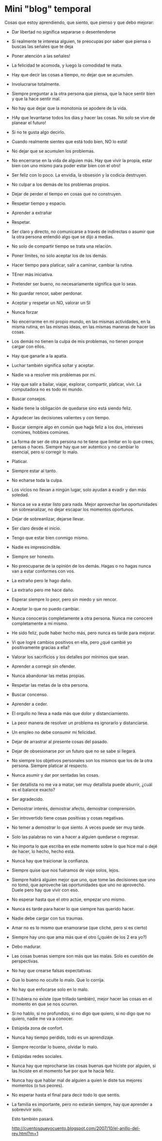 # Mini "blog" temporal

Cosas que estoy aprendiendo, que siento, que pienso y que debo mejorar:
  - Dar libertad no significa separarse o desentenderse
  - Si realmente te interesa alguien, te preocupas por saber que piensa o buscas las señales que te deja
  - Poner atención a las señales!
  - La felicidad te acomoda, y luego la comodidad te mata.
  - Hay que decir las cosas a tiempo, no dejar que se acumulen.
  - Involucrarse totalmente.
  - Siempre preguntar a la otra persona que piensa, que la hace sentir bien y que la hace sentir mal.
  - No hay que dejar que la monotonía se apodere de la vida.
  - HAy que levantarse todos los días y hacer las cosas. No solo se vive de planear el futuro!
  - Si no te gusta algo decirlo.
  - Cuando realmente sientes que está todo bien, NO lo está!
  - No dejar que se acumulen los problemas.
  - No encerrarse en la vida de alguien más. Hay que vivir la propia, estar bien con uno mismo para poder estar bien con el otro!
  - Ser feliz con lo poco. La envidia, la obsesión y la codicia destruyen.
  - No culpar a los demás de los problemas propios.
  - Dejar de perder el tiempo en cosas que no construyen.
  - Respetar tiempo y espacio.
  - Aprender a extrañar
  - Respetar.
  - Ser claro y directo, no comunicarse a través de indirectas o asumir que la otra persona entendió algo que se dijo a medias.
  - No solo de compartir tiempo se trata una relación.
  - Poner límites, no solo aceptar los de los demás.
  - Hacer tiempo para platicar, salir a caminar, cambiar la rutina.
  - TEner más iniciativa.
  - Pretender ser bueno, no necesariamente significa que lo seas.
  - No guardar rencor, saber perdonar.
  - Aceptar y respetar un NO, valorar un SI
  - Nunca forzar
  - No encerrarme en mi propio mundo, en las mismas actividades, en la misma rutina, en las mismas ideas, en las mismas maneras de hacer las cosas. 
  - Los demás no tienen la culpa de mis problemas, no tienen porque cargar con ellos.
  - Hay que ganarle a la apatía.
  - Luchar también significa soltar y aceptar.
  - Nadie va a resolver mis problemas por mí.
  - Hay que salir a bailar, viajar, explorar, compartir, platicar, vivir. La computadora no es todo mi mundo.
  - Buscar consejos.
  - Nadie tiene la obligación de quedarse sino está siendo feliz.
  - Agradecer las decisiones valientes y con tiempo.
  - Buscar siempre algo en común que haga feliz a los dos, intereses comúnes, hobbies comúnes.
  - La forma de ser de otra persona no te tiene que limitar en lo que crees, pensas o haces. Siempre hay que ser autentico y no cambiar lo esencial, pero sí corregir lo malo.
  - Platicar.
  - Siempre estar al tanto.
  - No echarse toda la culpa.
  - Los vicios no llevan a ningún lugar, solo ayudan a evadir y dan más soledad.
  - Nunca se va a estar listo para nada. Mejor aprovechar las oportunidades sin sobreanalizar, no dejar escapar los momentos oportunos.
  - Dejar de sobreanlizar, dejarse llevar.
  - Ser claro desde el inicio.
  - Tengo que estar bien conmigo mismo. 
  - Nadie es imprescindible.
  - Siempre ser honesto.
  - No preocuparse de la opinión de los demás. Hagas o no hagas nunca van a estar conformes con vos.
  - La extraño pero le hago daño.
  - La extraño pero me hace daño.
  - Esperar siempre lo peor, pero sin miedo y sin rencor.
  - Aceptar lo que no puedo cambiar.
  - Nunca conocerás completamente a otra persona. Nunca me conoceré completamente a mí mismo.
  - He sido feliz, pude haber hecho más, pero nunca es tarde para mejorar.
  - Ví que logré cambios positivos en ella, pero ¿qué cambié yo positivamente gracias a  ella?
  - Valorar los sacrificios y los detalles por mínimos que sean.
  - Aprender a corregir sin ofender.
  - Nunca abandonar las metas propias.
  - Respetar las metas de la otra persona.
  - Buscar concenso.
  - Aprender a ceder.
  - El orgullo no lleva a nada más que dolor y distanciamiento.
  - La peor manera de resolver un problema es ignorarlo y distanciarse.
  - Un empleo no debe consumir mi felicidad.
  - Dejar de arrastrar al presente cosas del pasado.
  - Dejar de obsesionarse por un futuro que no se sabe si llegará.
  - No siempre los objetivos personales son los mismos que los de la otra persona. Siempre platicar al respecto.
  - Nunca asumir y dar por sentadas las cosas.
  - Ser detallista no me va a matar, ser muy detallista puede aburrir, ¿cuál es el balance exacto?
  - Ser agradecido.
  - Demostrar interés, demostrar afecto, demostrar comprensión.
  - Ser introvertido tiene cosas positivas y cosas negativas.
  - No temer a demostrar lo que siento. A veces puede ser muy tarde.
  - Solo las palabras no van a hacer a alguien quedarse o regresar.
  - No importa lo que escriba en este momento sobre lo que hice mal o dejé de hacer, lo hecho, hecho está.
  - Nunca hay que traicionar la confianza.
  - Siempre quise que nos fuéramos de viaje solos, lejos.
  - Siempre habrá alguien mejor que uno, que tome las decisiones que uno no tomó, que aproveche las oportunidades que uno no aprovechó. Duele pero hay que vivir con eso.
  - No esperar hasta que el otro actúe, empezar uno mismo.
  - Nunca es tarde para hacer lo que siempre has querido hacer.
  - Nadie debe cargar con tus traumas.
  - Amar no es lo mismo que enamorarse (que cliché, pero sí es cierto)
  - Siempre hay uno que ama más que el otro (¿quién de los 2 era yo?)
  - Debo madurar.
  - Las cosas buenas siempre son más que las malas. Solo es cuestión de perspectivas.
  - No hay que crearse falsas expectativas.
  - Que lo bueno no oculte lo malo. Que lo corrija.
  - No hay que enfocarse solo en lo malo.
  - El hubiera no existe (que trillado también), mejor hacer las cosas en el momento en que se nos ocurren.
  - Si no hablo, si no profundizo, si no digo que quiero, si no digo que no quiero, nadie me va a conocer.
  - Estúpida zona de confort.
  - Nunca hay tiempo perdido, todo es un aprendizaje.
  - Siempre recordar lo bueno, olvidar lo malo.
  - Estúpidas redes sociales.
  - Nunca hay que reprocharse las cosas buenas que hiciste por alguien, si las hiciste en el momento fue por que te hacía feliz.
  - Nunca hay que hablar mal de alguien a quien le diste tus mejores momentos (o tus peores).
  - No esperar hasta el final para decir todo lo que sentís.
  - La familia es importante, pero no estarán siempre, hay que aprender a sobrevivir solo.
  
    Esto también pasará.
    
    http://cuentosqueyocuento.blogspot.com/2007/10/el-anillo-del-rey.html?m=1
